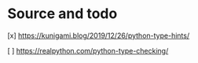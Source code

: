 # Source and todo

[x] https://kunigami.blog/2019/12/26/python-type-hints/

[ ] https://realpython.com/python-type-checking/

